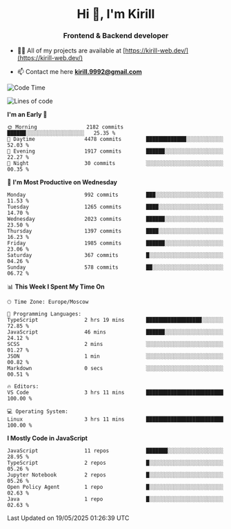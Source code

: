 <h1 align="center">Hi 👋, I'm Kirill</h1>
<h3 align="center">Frontend & Backend developer</h3>

- 👨‍💻 All of my projects are available at [https://kirill-web.dev/](https://kirill-web.dev/)

- 📫 Contact me here **kirill.9992@gmail.com**











<!--START_SECTION:waka-->
![Code Time](http://img.shields.io/badge/Code%20Time-2%2C244%20hrs-blue)

![Lines of code](https://img.shields.io/badge/From%20Hello%20World%20I%27ve%20Written-5.2%20million%20lines%20of%20code-blue)

**I'm an Early 🐤** 

```text
🌞 Morning                2182 commits        ██████░░░░░░░░░░░░░░░░░░░   25.35 % 
🌆 Daytime                4478 commits        █████████████░░░░░░░░░░░░   52.03 % 
🌃 Evening                1917 commits        ██████░░░░░░░░░░░░░░░░░░░   22.27 % 
🌙 Night                  30 commits          ░░░░░░░░░░░░░░░░░░░░░░░░░   00.35 % 
```
📅 **I'm Most Productive on Wednesday** 

```text
Monday                   992 commits         ███░░░░░░░░░░░░░░░░░░░░░░   11.53 % 
Tuesday                  1265 commits        ████░░░░░░░░░░░░░░░░░░░░░   14.70 % 
Wednesday                2023 commits        ██████░░░░░░░░░░░░░░░░░░░   23.50 % 
Thursday                 1397 commits        ████░░░░░░░░░░░░░░░░░░░░░   16.23 % 
Friday                   1985 commits        ██████░░░░░░░░░░░░░░░░░░░   23.06 % 
Saturday                 367 commits         █░░░░░░░░░░░░░░░░░░░░░░░░   04.26 % 
Sunday                   578 commits         ██░░░░░░░░░░░░░░░░░░░░░░░   06.72 % 
```


📊 **This Week I Spent My Time On** 

```text
🕑︎ Time Zone: Europe/Moscow

💬 Programming Languages: 
TypeScript               2 hrs 19 mins       ██████████████████░░░░░░░   72.85 % 
JavaScript               46 mins             ██████░░░░░░░░░░░░░░░░░░░   24.12 % 
SCSS                     2 mins              ░░░░░░░░░░░░░░░░░░░░░░░░░   01.27 % 
JSON                     1 min               ░░░░░░░░░░░░░░░░░░░░░░░░░   00.82 % 
Markdown                 0 secs              ░░░░░░░░░░░░░░░░░░░░░░░░░   00.51 % 

🔥 Editors: 
VS Code                  3 hrs 11 mins       █████████████████████████   100.00 % 

💻 Operating System: 
Linux                    3 hrs 11 mins       █████████████████████████   100.00 % 
```

**I Mostly Code in JavaScript** 

```text
JavaScript               11 repos            ███████░░░░░░░░░░░░░░░░░░   28.95 % 
TypeScript               2 repos             █░░░░░░░░░░░░░░░░░░░░░░░░   05.26 % 
Jupyter Notebook         2 repos             █░░░░░░░░░░░░░░░░░░░░░░░░   05.26 % 
Open Policy Agent        1 repo              █░░░░░░░░░░░░░░░░░░░░░░░░   02.63 % 
Java                     1 repo              █░░░░░░░░░░░░░░░░░░░░░░░░   02.63 % 
```




 Last Updated on 19/05/2025 01:26:39 UTC
<!--END_SECTION:waka-->
